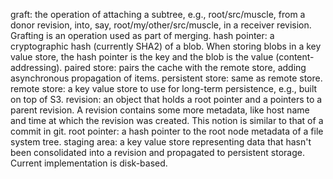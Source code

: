 <!--
Edit /^$/+,$|sort
Trying to help myself more than anyone, here...
-->

graft: the operation of attaching a subtree, e.g., root/src/muscle, from a donor revision, into, say, root/my/other/src/muscle, in a receiver revision. Grafting is an operation used as part of merging.
hash pointer: a cryptographic hash (currently SHA2) of a blob. When storing blobs in a key value store, the hash pointer is the key and the blob is the value (content-addressing).
paired store: pairs the cache with the remote store, adding asynchronous propagation of items.
persistent store: same as remote store.
remote store: a key value store to use for long-term persistence, e.g., built on top of S3.
revision: an object that holds a root pointer and a pointers to a parent revision. A revision contains some more metadata, like host name and time at which the revision was created. This notion is similar to that of a commit in git.
root pointer: a hash pointer to the root node metadata of a file system tree.
staging area: a key value store representing data that hasn't been consolidated into a revision and propagated to persistent storage. Current implementation is disk-based.
